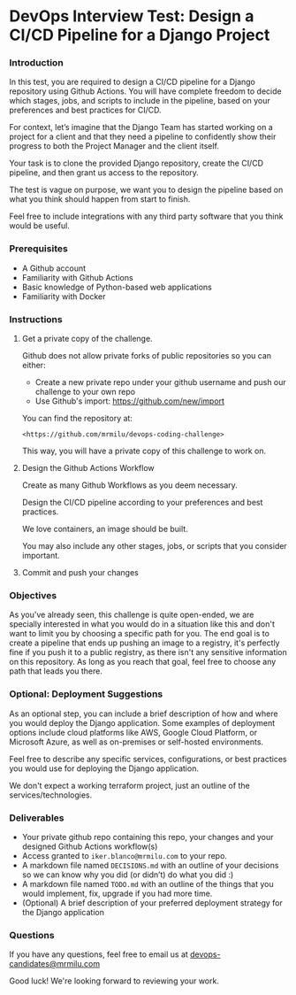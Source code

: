 # DevOps Interview Test: Design a CI/CD Pipeline for a Django Project

### Introduction

In this test, you are required to design a CI/CD pipeline for a Django repository using Github Actions. You will have complete freedom to decide which stages, jobs, and scripts to include in the pipeline, based on your preferences and best practices for CI/CD.

For context, let’s imagine that the Django Team has started working on a project for a client and that they need a pipeline to confidently show their progress to both the Project Manager and the client itself.

Your task is to clone the provided Django repository, create the CI/CD pipeline, and then grant us access to the repository.

The test is vague on purpose, we want you to design the pipeline based on what you think should happen from start to finish.

Feel free to include integrations with any third party software that you think would be useful.

### Prerequisites

- A Github account
- Familiarity with Github Actions
- Basic knowledge of Python-based web applications
- Familiarity with Docker

### Instructions
1.  Get a private copy of the challenge.

    Github does not allow private forks of public repositories so you can either:
    * Create a new private repo under your github username and push our challenge to your own repo
    * Use Github's import: https://github.com/new/import 
    
    You can find the repository at:
    
    ```
    <https://github.com/mrmilu/devops-coding-challenge>
    
    ```

    This way, you will have a private copy of this challenge to work on.
    
    
2. Design the Github Actions Workflow
    
    Create as many Github Workflows as you deem necessary.
    
    Design the CI/CD pipeline according to your preferences and best practices. 
    
    We love containers, an image should be built.
    
    You may also include any other stages, jobs, or scripts that you consider important.
    
3. Commit and push your changes

### Objectives

As you've already seen, this challenge is quite open-ended, we are specially interested in what you would do in a situation like this and don't want to limit you by choosing a specific path for you.
The end goal is to create a pipeline that ends up pushing an image to a registry, it's perfectly fine if you push it to a public registry, as there isn't any sensitive information on this repository.
As long as you reach that goal, feel free to choose any path that leads you there.

### Optional: Deployment Suggestions

As an optional step, you can include a brief description of how and where you would deploy the Django application. Some examples of deployment options include cloud platforms like AWS, Google Cloud Platform, or Microsoft Azure, as well as on-premises or self-hosted environments.

Feel free to describe any specific services, configurations, or best practices you would use for deploying the Django application.

We don't expect a working terraform project, just an outline of the services/technologies.

### Deliverables

- Your private github repo containing this repo, your changes and your designed Github Actions workflow(s)
- Access granted to `iker.blanco@mrmilu.com` to your repo.
- A markdown file named `DECISIONS.md` with an outline of your decisions so we can know why you did (or didn’t) do what you did :)
- A markdown file named  `TODO.md` with an outline of the things that you would implement, fix, upgrade if you had more time.
- (Optional) A brief description of your preferred deployment strategy for the Django application

### Questions

If you have any questions, feel free to email us at devops-candidates@mrmilu.com


Good luck! We're looking forward to reviewing your work.
